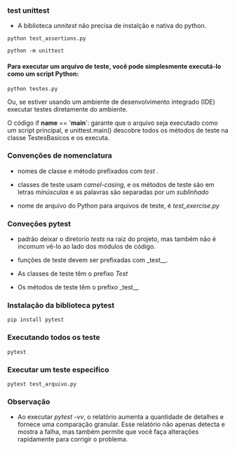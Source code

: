 ### test unittest

- A biblioteca _unnitest_ não precisa de instalção e nativa do python.

`python test_assertions.py`

`python -m unittest`

#### Para executar um arquivo de teste, você pode simplesmente executá-lo como um script Python:

```
python testes.py
```

Ou, se estiver usando um ambiente de desenvolvimento integrado (IDE) executar testes diretamente do ambiente.

O código if **name** == '**main**': garante que o arquivo seja executado como um script principal, e unittest.main() descobre todos os métodos de teste na classe TestesBasicos e os executa.

### Convenções de nomenclatura

- nomes de classe e método prefixados com *test* .
- classes de teste usam _camel-casing_, e os métodos de teste são em letras _minúsculas_ e as palavras são separadas por um _sublinhado_

- nome de arquivo do Python para arquivos de teste, é _test_exercise.py_

### Conveções pytest

- padrão deixar o diretorio _tests_ na raiz do projeto, mas também não é incomum vê-lo ao lado dos módulos de código.

- funções de teste devem ser prefixadas com \_test\_\_.

- As classes de teste têm o prefixo _Test_
- Os métodos de teste têm o prefixo \_test\_\_

### Instalação da biblioteca pytest

```
pip install pytest
```

### Executando todos os teste

```
pytest
```

### Executar um teste especifico

```
pytest test_arquivo.py
```

### Observação

- Ao executar _pytest -vv_, o relatório aumenta a quantidade de detalhes e fornece uma comparação granular. Esse relatório não apenas detecta e mostra a falha, mas também permite que você faça alterações rapidamente para corrigir o problema.
